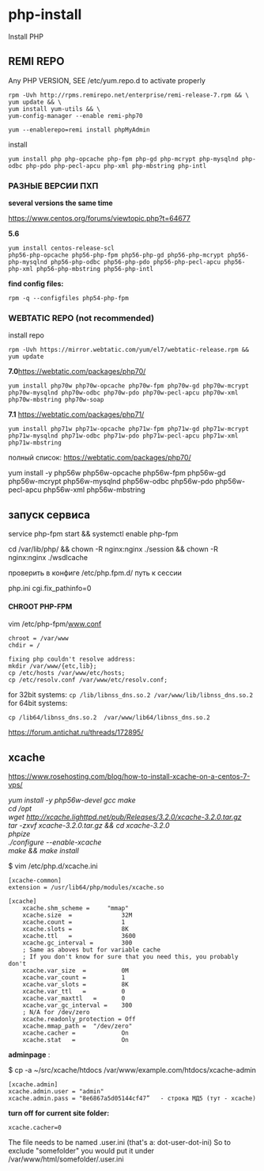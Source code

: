 php-install
===========

Install PHP



## REMI REPO
Any PHP VERSION, SEE /etc/yum.repo.d to activate properly
```
rpm -Uvh http://rpms.remirepo.net/enterprise/remi-release-7.rpm && \
yum update && \
yum install yum-utils && \
yum-config-manager --enable remi-php70

yum --enablerepo=remi install phpMyAdmin
```
install

`yum install php php-opcache php-fpm php-gd php-mcrypt php-mysqlnd php-odbc php-pdo php-pecl-apcu php-xml php-mbstring php-intl`


### РАЗНЫЕ ВЕРСИИ ПХП

**several versions the same time**

<https://www.centos.org/forums/viewtopic.php?t=64677>

**5.6**
```
yum install centos-release-scl
php56-php-opcache php56-php-fpm php56-php-gd php56-php-mcrypt php56-php-mysqlnd php56-php-odbc php56-php-pdo php56-php-pecl-apcu php56-php-xml php56-php-mbstring php56-php-intl
```
**find config files:**

`rpm -q --configfiles php54-php-fpm`


### WEBTATIC REPO (not recommended)
install repo

`rpm -Uvh https://mirror.webtatic.com/yum/el7/webtatic-release.rpm && yum update`

**7.0**https://webtatic.com/packages/php70/

`yum install php70w php70w-opcache php70w-fpm php70w-gd php70w-mcrypt php70w-mysqlnd php70w-odbc php70w-pdo php70w-pecl-apcu php70w-xml php70w-mbstring php70w-soap`

**7.1**
https://webtatic.com/packages/php71/
```
yum install php71w php71w-opcache php71w-fpm php71w-gd php71w-mcrypt php71w-mysqlnd php71w-odbc php71w-pdo php71w-pecl-apcu php71w-xml php71w-mbstring  
```
полный список: https://webtatic.com/packages/php70/

yum install -y php56w php56w-opcache php56w-fpm php56w-gd php56w-mcrypt php56w-mysqlnd php56w-odbc php56w-pdo php56w-pecl-apcu php56w-xml php56w-mbstring




## запуск сервиса
service php-fpm start && systemctl enable php-fpm

cd /var/lib/php/ && chown -R nginx:nginx ./session && chown -R nginx:nginx ./wsdlcache

проверить в конфиге /etc/php.fpm.d/ путь к сессии

php.ini      cgi.fix_pathinfo=0


#### CHROOT PHP-FPM


vim /etc/php-fpm/www.conf

    chroot = /var/www
    chdir = /

```
fixing php couldn't resolve address:
mkdir /var/www/{etc,lib};
cp /etc/hosts /var/www/etc/hosts;
cp /etc/resolv.conf /var/www/etc/resolv.conf;
```
for 32bit systems:
`cp /lib/libnss_dns.so.2 /var/www/lib/libnss_dns.so.2`
for 64bit systems:
```
cp /lib64/libnss_dns.so.2  /var/www/lib64/libnss_dns.so.2
```

https://forum.antichat.ru/threads/172895/

## xcache
https://www.rosehosting.com/blog/how-to-install-xcache-on-a-centos-7-vps/ 

*yum install -y php56w-devel gcc make  
cd /opt  
wget http://xcache.lighttpd.net/pub/Releases/3.2.0/xcache-3.2.0.tar.gz  
tar -zxvf xcache-3.2.0.tar.gz && cd xcache-3.2.0  
phpize  
./configure --enable-xcache  
make && make install*

$ vim /etc/php.d/xcache.ini

```
[xcache-common]
extension = /usr/lib64/php/modules/xcache.so

[xcache]
	xcache.shm_scheme =    	"mmap"
	xcache.size  =           	32M
	xcache.count =             	1
	xcache.slots =            	8K
	xcache.ttl   =          	3600
	xcache.gc_interval =     	300
	; Same as aboves but for variable cache
	; If you don't know for sure that you need this, you probably don't
	xcache.var_size  =        	0M
	xcache.var_count =         	1
	xcache.var_slots =        	8K
	xcache.var_ttl   =         	0
	xcache.var_maxttl   =      	0
	xcache.var_gc_interval = 	300
	; N/A for /dev/zero
	xcache.readonly_protection = Off
	xcache.mmap_path =	"/dev/zero"
	xcache.cacher =           	On
	xcache.stat   =           	On
```

**adminpage** :

$ cp -a ~/src/xcache/htdocs /var/www/example.com/htdocs/xcache-admin
```
[xcache.admin]
xcache.admin.user = "admin"
xcache.admin.pass = "8e6867a5d05144cf47”   - строка МД5 (тут - xcache)
```

**turn off for current site folder:**
```
xcache.cacher=0
```
The file needs to be named .user.ini (that's a: dot-user-dot-ini)
So to exclude "somefolder" you would put it under /var/www/html/somefolder/.user.ini


